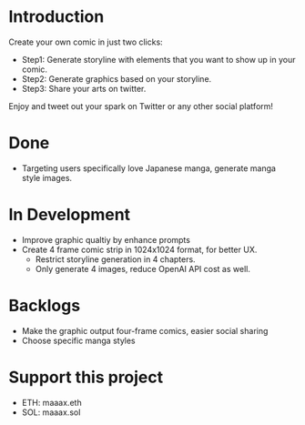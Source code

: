 # Introduction

Create your own comic in just two clicks:

- Step1: Generate storyline with elements that you want to show up in your comic.
- Step2: Generate graphics based on your storyline.
- Step3: Share your arts on twitter.

Enjoy and tweet out your spark on Twitter or any other social platform!


# Done
- Targeting users specifically love Japanese manga, generate manga style images.

# In Development
- Improve graphic qualtiy by enhance prompts
- Create 4 frame comic strip in 1024x1024 format, for better UX.
  - Restrict storyline generation in 4 chapters.
  - Only generate 4 images, reduce OpenAI API cost as well.


# Backlogs
- Make the graphic output four-frame comics, easier social sharing
- Choose specific manga styles


# Support this project
- ETH: maaax.eth
- SOL: maaax.sol

